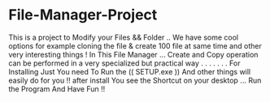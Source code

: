 # File-Manager-Project
This is a project to Modify your Files && Folder ..
We have some cool options for example cloning the file & create 100 file at same time and other very interesting things ! 
In This File Manager ... Create and Copy operation can be performed in a very specialized but practical way 
.
.
.
.
.
.
.
For Installing Just You need To Run the  (( SETUP.exe )) And other things will easily do for you !!
after install You see the Shortcut on your desktop ... Run the Program And Have Fun !!
